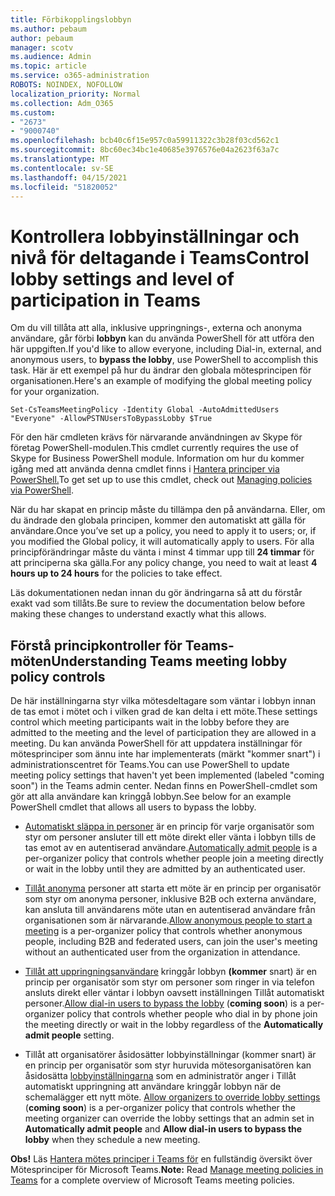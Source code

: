 ```yaml
---
title: Förbikopplingslobbyn
ms.author: pebaum
author: pebaum
manager: scotv
ms.audience: Admin
ms.topic: article
ms.service: o365-administration
ROBOTS: NOINDEX, NOFOLLOW
localization_priority: Normal
ms.collection: Adm_O365
ms.custom:
- "2673"
- "9000740"
ms.openlocfilehash: bcb40c6f15e957c0a59911322c3b28f03cd562c1
ms.sourcegitcommit: 8bc60ec34bc1e40685e3976576e04a2623f63a7c
ms.translationtype: MT
ms.contentlocale: sv-SE
ms.lasthandoff: 04/15/2021
ms.locfileid: "51820052"
---
```

# <a name="control-lobby-settings-and-level-of-participation-in-teams"></a><span data-ttu-id="1ade1-102">Kontrollera lobbyinställningar och nivå för deltagande i Teams</span><span class="sxs-lookup"><span data-stu-id="1ade1-102">Control lobby settings and level of participation in Teams</span></span>

<span data-ttu-id="1ade1-103">Om du vill tillåta att alla, inklusive uppringnings-, externa och anonyma användare, går förbi **lobbyn** kan du använda PowerShell för att utföra den här uppgiften.</span><span class="sxs-lookup"><span data-stu-id="1ade1-103">If you'd like to allow everyone, including Dial-in, external, and anonymous users, to **bypass the lobby**, use PowerShell to accomplish this task.</span></span> <span data-ttu-id="1ade1-104">Här är ett exempel på hur du ändrar den globala mötesprincipen för organisationen.</span><span class="sxs-lookup"><span data-stu-id="1ade1-104">Here's an example of modifying the global meeting policy for your organization.</span></span>

`Set-CsTeamsMeetingPolicy -Identity Global -AutoAdmittedUsers "Everyone" -AllowPSTNUsersToBypassLobby $True`

<span data-ttu-id="1ade1-105">För den här cmdleten krävs för närvarande användningen av Skype för företag PowerShell-modulen.</span><span class="sxs-lookup"><span data-stu-id="1ade1-105">This cmdlet currently requires the use of Skype for Business PowerShell module.</span></span> <span data-ttu-id="1ade1-106">Information om hur du kommer igång med att använda denna cmdlet finns i [Hantera principer via PowerShell.](https://docs.microsoft.com/microsoftteams/teams-powershell-overview#managing-policies-via-powershell)</span><span class="sxs-lookup"><span data-stu-id="1ade1-106">To get set up to use this cmdlet, check out [Managing policies via PowerShell](https://docs.microsoft.com/microsoftteams/teams-powershell-overview#managing-policies-via-powershell).</span></span>

<span data-ttu-id="1ade1-107">När du har skapat en princip måste du tillämpa den på användarna. Eller, om du ändrade den globala principen, kommer den automatiskt att gälla för användare.</span><span class="sxs-lookup"><span data-stu-id="1ade1-107">Once you’ve set up a policy, you need to apply it to users; or, if you modified the Global policy, it will automatically apply to users.</span></span> <span data-ttu-id="1ade1-108">För alla principförändringar måste du vänta i minst 4 timmar upp till **24 timmar** för att principerna ska gälla.</span><span class="sxs-lookup"><span data-stu-id="1ade1-108">For any policy change, you need to wait at least **4 hours up to 24 hours** for the policies to take effect.</span></span> 

<span data-ttu-id="1ade1-109">Läs dokumentationen nedan innan du gör ändringarna så att du förstår exakt vad som tillåts.</span><span class="sxs-lookup"><span data-stu-id="1ade1-109">Be sure to review the documentation below before making these changes to understand exactly what this allows.</span></span>


## <a name="understanding-teams-meeting-lobby-policy-controls"></a><span data-ttu-id="1ade1-110">Förstå principkontroller för Teams-möten</span><span class="sxs-lookup"><span data-stu-id="1ade1-110">Understanding Teams meeting lobby policy controls</span></span>

<span data-ttu-id="1ade1-111">De här inställningarna styr vilka mötesdeltagare som väntar i lobbyn innan de tas emot i mötet och i vilken grad de kan delta i ett möte.</span><span class="sxs-lookup"><span data-stu-id="1ade1-111">These settings control which meeting participants wait in the lobby before they are admitted to the meeting and the level of participation they are allowed in a meeting.</span></span> <span data-ttu-id="1ade1-112">Du kan använda PowerShell för att uppdatera inställningar för mötesprinciper som ännu inte har implementerats (märkt "kommer snart") i administrationscentret för Teams.</span><span class="sxs-lookup"><span data-stu-id="1ade1-112">You can use PowerShell to update meeting policy settings that haven't yet been implemented (labeled "coming soon") in the Teams admin center.</span></span> <span data-ttu-id="1ade1-113">Nedan finns en PowerShell-cmdlet som gör att alla användare kan kringgå lobbyn.</span><span class="sxs-lookup"><span data-stu-id="1ade1-113">See below for an example PowerShell cmdlet that allows all users to bypass the lobby.</span></span>

- <span data-ttu-id="1ade1-114">[Automatiskt släppa in personer](https://docs.microsoft.com/microsoftteams/meeting-policies-in-teams#automatically-admit-people) är en princip för varje organisatör som styr om personer ansluter till ett möte direkt eller vänta i lobbyn tills de tas emot av en autentiserad användare.</span><span class="sxs-lookup"><span data-stu-id="1ade1-114">[Automatically admit people](https://docs.microsoft.com/microsoftteams/meeting-policies-in-teams#automatically-admit-people) is a per-organizer policy that controls whether people join a meeting directly or wait in the lobby until they are admitted by an authenticated user.</span></span>

- <span data-ttu-id="1ade1-115">[Tillåt anonyma](https://docs.microsoft.com/microsoftteams/meeting-policies-in-teams#allow-anonymous-people-to-start-a-meeting) personer att starta ett möte är en princip per organisatör som styr om anonyma personer, inklusive B2B och externa användare, kan ansluta till användarens möte utan en autentiserad användare från organisationen som är närvarande.</span><span class="sxs-lookup"><span data-stu-id="1ade1-115">[Allow anonymous people to start a meeting](https://docs.microsoft.com/microsoftteams/meeting-policies-in-teams#allow-anonymous-people-to-start-a-meeting) is a per-organizer policy that controls whether anonymous people, including B2B and federated users, can join the user's meeting without an authenticated user from the organization in attendance.</span></span>

- <span data-ttu-id="1ade1-116">[Tillåt att uppringningsanvändare](https://docs.microsoft.com/microsoftteams/meeting-policies-in-teams#allow-dial-in-users-to-bypass-the-lobby-coming-soon) kringgår lobbyn **(kommer** snart) är en princip per organisatör som styr om personer som  ringer in via telefon ansluts direkt eller väntar i lobbyn oavsett inställningen Tillåt automatiskt personer.</span><span class="sxs-lookup"><span data-stu-id="1ade1-116">[Allow dial-in users to bypass the lobby](https://docs.microsoft.com/microsoftteams/meeting-policies-in-teams#allow-dial-in-users-to-bypass-the-lobby-coming-soon) (**coming soon**) is a per-organizer policy that controls whether people who dial in by phone join the meeting directly or wait in the lobby regardless of the **Automatically admit people** setting.</span></span>

- <span data-ttu-id="1ade1-117">Tillåt att organisatörer åsidosätter lobbyinställningar (kommer snart) är en princip per organisatör som  styr huruvida mötesorganisatören kan åsidosätta [lobbyinställningarna](https://docs.microsoft.com/microsoftteams/meeting-policies-in-teams#allow-organizers-to-override-lobby-settings-coming-soon) som en administratör anger i Tillåt automatiskt uppringning att användare kringgår lobbyn när de schemalägger ett nytt möte. </span><span class="sxs-lookup"><span data-stu-id="1ade1-117">[Allow organizers to override lobby settings](https://docs.microsoft.com/microsoftteams/meeting-policies-in-teams#allow-organizers-to-override-lobby-settings-coming-soon) (**coming soon**) is a per-organizer policy that controls whether the meeting organizer can override the lobby settings that an admin set in **Automatically admit people** and **Allow dial-in users to bypass the lobby** when they schedule a new meeting.</span></span>

<span data-ttu-id="1ade1-118">**Obs!** Läs [Hantera mötes principer i Teams för](https://docs.microsoft.com/microsoftteams/meeting-policies-in-teams) en fullständig översikt över Mötesprinciper för Microsoft Teams.</span><span class="sxs-lookup"><span data-stu-id="1ade1-118">**Note:** Read [Manage meeting policies in Teams](https://docs.microsoft.com/microsoftteams/meeting-policies-in-teams) for a complete overview of Microsoft Teams meeting policies.</span></span>

